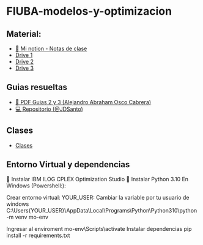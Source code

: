 # FIUBA-modelos-y-optimizacion

## Material:
- [📔 Mi notion - Notas de clase](https://jordafiuba.notion.site/Modelos-y-optimizacion-I-c30b2910d57641a593275c8a314bd831?pvs=4)
- [Drive 1](https://drive.google.com/drive/folders/1dvhqASvafGrSnOguVjGulC9yIFft_ivF)
- [Drive 2](https://drive.google.com/drive/folders/1TGWr3mYEjGZGiakfAHsiJEd0ihF_lBlw)
- [Drive 3](https://drive.google.com/drive/folders/10IqWMUum3tM50pSz4nnScqml8eLvb0de)

## Guias resueltas
- [📄 PDF Guias 2 y 3 (Alejandro Abraham Osco Cabrera)](https://docs.google.com/document/d/16Mw7BcLAYlITQAGO6uzf92qz986nPeVGD2c_XV3iDL0/edit)
- [💻 Repositorio (@JDSanto)](https://github.com/JDSanto/modelos-resueltos)

## Clases
- [Clases](https://docs.google.com/document/d/1QjRMuX-JHnEmKfsM8BTE9M_KJ5ryV6PaPMiFgkDEzio/edit)

## Entorno Virtual y dependencias
🚀 Instalar IBM ILOG CPLEX Optimization Studio
🚀 Instalar Python 3.10
En Windows (Powershell:):

Crear entorno virtual:
YOUR_USER: Cambiar la variable por tu usuario de windows
C:\Users\{YOUR_USER}\AppData\Local\Programs\Python\Python310\python -m venv mo-env

Ingresar al enviroment mo-env\Scripts\activate
Instalar dependencias pip install -r requirements.txt
